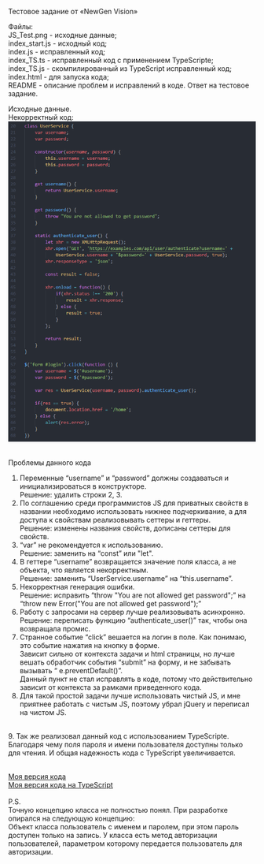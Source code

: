 Тестовое задание от «NewGen Vision» <br/>

Файлы: <br/>
JS_Test.png    - исходные данные; <br/>
index_start.js - исходный код; <br/>
index.js       - исправленный код; <br/>
index_TS.ts    - исправленный код с применением TypeScripte; <br/>
index_TS.js    - скомпилированный из TypeScript исправленный код; <br/>
index.html     - для запуска кода; <br/>
README         - описание проблем и исправлений в коде. Ответ на тестовое задание. <br/>

Исходные данные. <br/>
Некорректный код: <br/>
![](https://github.com/GragertVD/NewGen_Vision/blob/master/JS_Test.png) <br/>
 

Проблемы данного кода <br/>
1.	Переменные “username” и “password” должны создаваться и инициализироваться в конструкторе.  <br/>
Решение: удалить строки 2, 3. <br/>
3.	По соглашению среди программистов JS для приватных свойств в названии необходимо использовать нижнее подчеркивание, а для доступа к свойствам реализовывать сеттеры и геттеры.  <br/>
Решение: изменены названия свойств, дописаны сеттеры для свойств.   <br/>
3.	“var” не рекомендуется к использованию.  <br/>
Решение: заменить на “const” или "let". <br/>
4.	В геттере “username” возвращается значение поля класса, а не объекта, что является некорректным.  <br/>
Решение: заменить “UserService.username”  на “this.username”. <br/>
5.	Некорректная генерация ошибки.  <br/>
Решение: исправить “throw "You are not allowed get password";” на “throw new Error("You are not allowed get password");”  <br/>
6.	Работу с запросами на сервер лучше реализовывать асинхронно.  <br/>
Решение: переписать функцию “authenticate_user()” так, чтобы она возвращала промис. <br/>
7.	Странное событие “click” вешается на логин в поле. Как понимаю, это событие нажатия на кнопку в форме. <br/>
Зависит сильно от контекста задачи и html страницы, но лучше вешать обработчик события “submit” на форму, и не забывать вызывать “ e.preventDefault()”. <br/>
Данный пункт не стал исправлять в коде, потому что действительно зависит от контекста за рамками приведенного кода. <br/>
8.	Для такой простой задачи лучше использовать чистый JS, и мне приятнее работать с чистым JS, поэтому убрал jQuery и переписал на чистом JS. <br/>
<br/>
9. Так же реализовал данный код с использованием TypeScripte. Благодаря чему поля пароля и имени пользователя доступны только для чтения. И общая надежность кода с TypeScript увеличивается. 
<br/>
 <br/>

[Моя версия кода](https://github.com/GragertVD/NewGen_Vision/blob/master/index.js) <br/>
[Моя версия кода на TypeScript](https://github.com/GragertVD/NewGen_Vision/blob/master/index_TS.ts)
 <br/>
  <br/>
P.S. <br/>
Точную концепцию класса не полностью понял. При разработке опирался на следующую концепцию: <br/>
Объект класса пользователь с именем и паролем, при этом пароль доступен только на запись.
У класса есть метод авторизации пользователей, параметром которому передается пользователь для авторизации.
